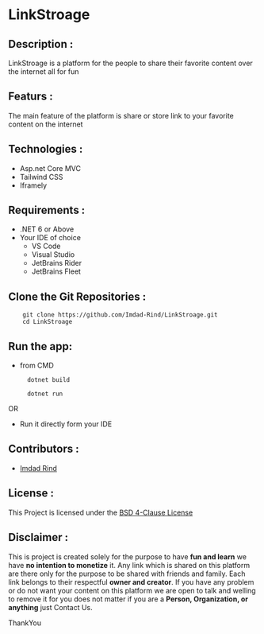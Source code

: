 # LinkStroage

## Description : 
LinkStroage is a platform for the people to share their favorite content over the internet all for fun

## Featurs :
The main feature of the platform is share or store link to your favorite content on the internet

## Technologies :
- Asp.net Core MVC
- Tailwind CSS
- Iframely 

## Requirements :
- .NET 6 or Above
- Your IDE of choice
  * VS Code
  * Visual Studio
  * JetBrains Rider
  * JetBrains Fleet

## Clone the Git Repositories :
```shell
    git clone https://github.com/Imdad-Rind/LinkStroage.git
    cd LinkStroage
```

## Run the app:
- from CMD

        dotnet build
        
        dotnet run

OR

- Run it directly form your IDE

## Contributors :

- [Imdad Rind](https://github.com/imdad-rind)

## License :

This Project is licensed under the [BSD 4-Clause License](https://github.com/Imdad-Rind/LinkStroage?tab=BSD-4-Clause-1-ov-file#readme)

## Disclaimer :

This is project is created solely for the purpose to have **fun and learn** we have **no intention to monetize** it.
Any link which is shared on this platform are there only for the purpose to be shared with friends and family.
Each link belongs to their respectful **owner and creator**.
If you have any problem or do not want your content on this platform we are open to talk and welling to remove it for you does not matter if you are a **Person, Organization, or anything** just Contact Us.

ThankYou


